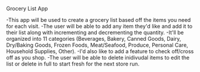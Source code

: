 Grocery List App

-This app will be used to create a grocery list based off the items you need for each visit. 
-The user will be able to add any item they'd like and add it to their list along with incrementing and decrementing the quantity. 
-It'll be organized into 11 categories (Beverages, Bakery, Canned Goods, Dairy, Dry/Baking Goods, Frozen Foods, Meat/Seafood, Produce, Personal Care, Household Supplies, Other). 
-I'd also like to add a feature to check off/cross off as you shop.
-The user will be able to delete inidivudal items to edit the list or delete in full to start fresh for the next store run.